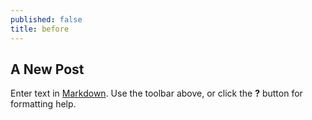 ```yaml
---
published: false
title: before
---
```

## A New Post

Enter text in [Markdown](http://daringfireball.net/projects/markdown/). Use the toolbar above, or click the **?** button for formatting help.
